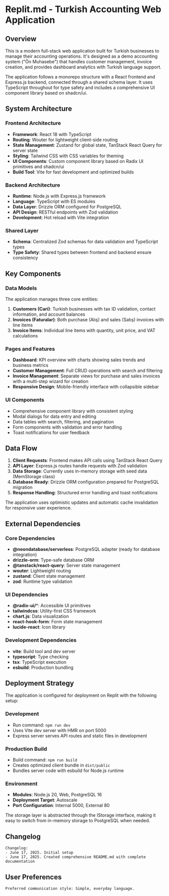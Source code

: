 # Replit.md - Turkish Accounting Web Application

## Overview

This is a modern full-stack web application built for Turkish businesses to manage their accounting operations. It's designed as a demo accounting system ("Ön Muhasebe") that handles customer management, invoice creation, and provides dashboard analytics with Turkish language support.

The application follows a monorepo structure with a React frontend and Express.js backend, connected through a shared schema layer. It uses TypeScript throughout for type safety and includes a comprehensive UI component library based on shadcn/ui.

## System Architecture

### Frontend Architecture
- **Framework**: React 18 with TypeScript
- **Routing**: Wouter for lightweight client-side routing
- **State Management**: Zustand for global state, TanStack React Query for server state
- **Styling**: Tailwind CSS with CSS variables for theming
- **UI Components**: Custom component library based on Radix UI primitives and shadcn/ui
- **Build Tool**: Vite for fast development and optimized builds

### Backend Architecture
- **Runtime**: Node.js with Express.js framework
- **Language**: TypeScript with ES modules
- **Data Layer**: Drizzle ORM configured for PostgreSQL
- **API Design**: RESTful endpoints with Zod validation
- **Development**: Hot reload with Vite integration

### Shared Layer
- **Schema**: Centralized Zod schemas for data validation and TypeScript types
- **Type Safety**: Shared types between frontend and backend ensure consistency

## Key Components

### Data Models
The application manages three core entities:

1. **Customers (Cari)**: Turkish businesses with tax ID validation, contact information, and account balances
2. **Invoices (Faturalar)**: Both purchase (Alış) and sales (Satış) invoices with line items
3. **Invoice Items**: Individual line items with quantity, unit price, and VAT calculations

### Pages and Features
- **Dashboard**: KPI overview with charts showing sales trends and business metrics
- **Customer Management**: Full CRUD operations with search and filtering
- **Invoice Management**: Separate views for purchase and sales invoices with a multi-step wizard for creation
- **Responsive Design**: Mobile-friendly interface with collapsible sidebar

### UI Components
- Comprehensive component library with consistent styling
- Modal dialogs for data entry and editing
- Data tables with search, filtering, and pagination
- Form components with validation and error handling
- Toast notifications for user feedback

## Data Flow

1. **Client Requests**: Frontend makes API calls using TanStack React Query
2. **API Layer**: Express.js routes handle requests with Zod validation
3. **Data Storage**: Currently uses in-memory storage with seed data (MemStorage class)
4. **Database Ready**: Drizzle ORM configuration prepared for PostgreSQL migration
5. **Response Handling**: Structured error handling and toast notifications

The application uses optimistic updates and automatic cache invalidation for responsive user experience.

## External Dependencies

### Core Dependencies
- **@neondatabase/serverless**: PostgreSQL adapter (ready for database integration)
- **drizzle-orm**: Type-safe database ORM
- **@tanstack/react-query**: Server state management
- **wouter**: Lightweight routing
- **zustand**: Client state management
- **zod**: Runtime type validation

### UI Dependencies
- **@radix-ui/***: Accessible UI primitives
- **tailwindcss**: Utility-first CSS framework
- **chart.js**: Data visualization
- **react-hook-form**: Form state management
- **lucide-react**: Icon library

### Development Dependencies
- **vite**: Build tool and dev server
- **typescript**: Type checking
- **tsx**: TypeScript execution
- **esbuild**: Production bundling

## Deployment Strategy

The application is configured for deployment on Replit with the following setup:

### Development
- Run command: `npm run dev`
- Uses Vite dev server with HMR on port 5000
- Express server serves API routes and static files in development

### Production Build
- Build command: `npm run build`
- Creates optimized client bundle in `dist/public`
- Bundles server code with esbuild for Node.js runtime

### Environment
- **Modules**: Node.js 20, Web, PostgreSQL 16
- **Deployment Target**: Autoscale
- **Port Configuration**: Internal 5000, External 80

The storage layer is abstracted through the IStorage interface, making it easy to switch from in-memory storage to PostgreSQL when needed.

## Changelog

```
Changelog:
- June 17, 2025. Initial setup
- June 17, 2025. Created comprehensive README.md with complete documentation
```

## User Preferences

```
Preferred communication style: Simple, everyday language.
```